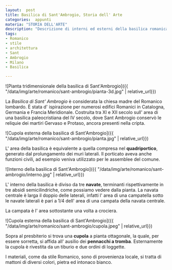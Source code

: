 ```yaml
---
layout:  post
title: Basilica di Sant'Ambrogio, Storia dell' Arte
categories:  appunti
materia: "STORIA DELL'ARTE"
description: "Descrizione di interni ed esterni della basilica romanica di Sant'Ambrogio a Milano."
tags:
- Romanico
- stile
- architettura
- Sant
- Ambrogio
- Milano
- Basilica

---
```

![Pianta tridimensionale della basilica di Sant'Ambrogio]({{ "/data/img/arte/romanico/sant-ambrogio/pianta-3d.jpg" | relative_url}})

La _Basilica di Sant' Ambrogio_ è considerata la chiesa madre del Romanico lombardo. È stata d' ispirazione per numerosi edifici Romanici in Catalogna, Germania e Francia Meridionale. Costruita tra XI e XII secolo sull' area di una basilica paleocristiana del IV secolo, dove Sant Ambrogio conservò le reliquie dei martiri Gervaso e Protaso, ancora presenti nella cripta. 

![Cupola esterna della basilica di Sant'Ambrogio]({{ "/data/img/arte/romanico/sant-ambrogio/pianta.jpg" | relative_url}})

L' area della basilica è equivalente a quella compresa nel **quadriportico**, generato dal prolungamento dei muri laterali. Il porticato aveva anche funzioni civili, ad esempio veniva utilizzato per le assemblee del comune.

![Interno della basilica di Sant'Ambrogio]({{ "/data/img/arte/romanico/sant-ambrogio/interno.jpg" | relative_url}})

L' interno della basilica è diviso da tre **navate**, terminanti rispettivamente in tre absidi semicilindriche, come possiamo vedere dalla pianta. La navata centrale è larga il doppio delle laterali, infatti l' area di una campatella sotto le navate laterali è pari a 1/4 dell' area di una campata della navata centrale. 

La campata è l' area sottostante una volta a crociera.

![Cupola esterna della basilica di Sant'Ambrogio]({{ "/data/img/arte/romanico/sant-ambrogio/cupola.jpeg" | relative_url}})

Sopra al presbiterio si trova una **cupola** a pianta ottagonale, la quale, per essere sorretta, si affida all' ausilio dei **pennacchi a tromba**.  Esternamente la cupola è rivestita da un tiburio e due ordini di loggette.


I materiali, come da stile Romanico, sono di provenienza locale, si tratta di mattoni di diversi colori, pietra ed intonaco bianco.

